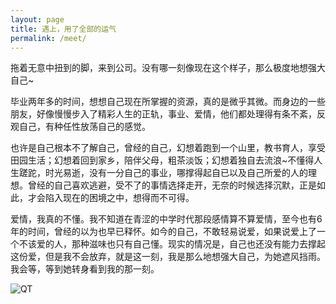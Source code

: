 ```yaml
---
layout: page
title: 遇上，用了全部的运气
permalink: /meet/
---
```


拖着无意中扭到的脚，来到公司。没有哪一刻像现在这个样子，那么极度地想强大自己~


毕业两年多的时间，想想自己现在所掌握的资源，真的是微乎其微。而身边的一些朋友，好像慢慢步入了精彩人生的正轨，事业、爱情，他们都处理得有条不紊，反观自己，有种任性放荡自己的感觉。


也许是自己根本不了解自己，曾经的自己，幻想着跑到一个山里，教书育人，享受田园生活；幻想着回到家乡，陪伴父母，粗茶淡饭；幻想着独自去流浪~不懂得人生蹉跎，时光易逝，没有一分自己的事业，哪撑得起自已以及自己所爱的人的理想。曾经的自己喜欢逃避，受不了的事情选择走开，无奈的时候选择沉默，正是如此，才会陷入现在的困境之中，想得而不可得。

 
爱情，我真的不懂。我不知道在青涩的中学时代那段感情算不算爱情，至今也有6年的时间，曾经的以为也早已释怀。如今的自己，不敢轻易说爱，如果说爱上了一个不该爱的人，那种滋味也只有自己懂。现实的情况是，自己也还没有能力去撑起这份爱，但是我不会放弃，就是这一刻，我是那么地想强大自己，为她遮风挡雨。我会等，等到她转身看到我的那一刻。 

![QT](http://7xt7qw.com1.z0.glb.clouddn.com/love/qt.jpg) 



